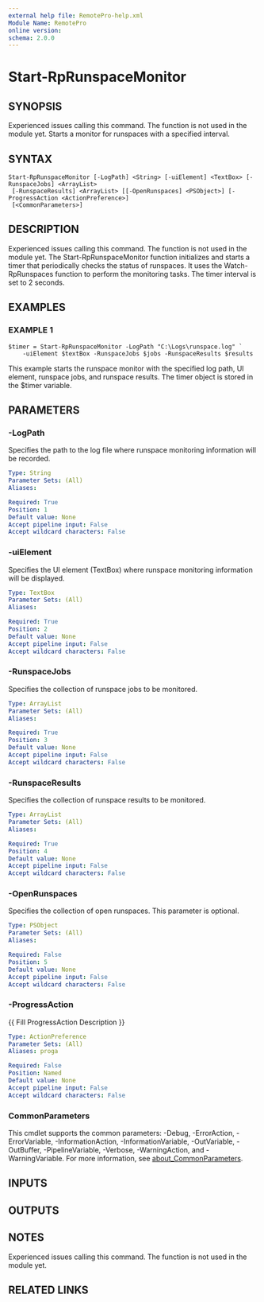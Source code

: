 ```yaml
---
external help file: RemotePro-help.xml
Module Name: RemotePro
online version:
schema: 2.0.0
---
```


# Start-RpRunspaceMonitor

## SYNOPSIS
Experienced issues calling this command.
The function is not used in the
module yet.
Starts a monitor for runspaces with a specified interval.

## SYNTAX

```
Start-RpRunspaceMonitor [-LogPath] <String> [-uiElement] <TextBox> [-RunspaceJobs] <ArrayList>
 [-RunspaceResults] <ArrayList> [[-OpenRunspaces] <PSObject>] [-ProgressAction <ActionPreference>]
 [<CommonParameters>]
```

## DESCRIPTION
Experienced issues calling this command.
The function is not used in the
module yet.
The Start-RpRunspaceMonitor function initializes and starts a timer that
periodically checks the status of runspaces.
It uses the Watch-RpRunspaces
function to perform the monitoring tasks.
The timer interval is set to 2
seconds.

## EXAMPLES

### EXAMPLE 1
```
$timer = Start-RpRunspaceMonitor -LogPath "C:\Logs\runspace.log" `
    -uiElement $textBox -RunspaceJobs $jobs -RunspaceResults $results
```

This example starts the runspace monitor with the specified log path, UI
element, runspace jobs, and runspace results.
The timer object is stored
in the $timer variable.

## PARAMETERS

### -LogPath
Specifies the path to the log file where runspace monitoring information
will be recorded.

```yaml
Type: String
Parameter Sets: (All)
Aliases:

Required: True
Position: 1
Default value: None
Accept pipeline input: False
Accept wildcard characters: False
```

### -uiElement
Specifies the UI element (TextBox) where runspace monitoring information
will be displayed.

```yaml
Type: TextBox
Parameter Sets: (All)
Aliases:

Required: True
Position: 2
Default value: None
Accept pipeline input: False
Accept wildcard characters: False
```

### -RunspaceJobs
Specifies the collection of runspace jobs to be monitored.

```yaml
Type: ArrayList
Parameter Sets: (All)
Aliases:

Required: True
Position: 3
Default value: None
Accept pipeline input: False
Accept wildcard characters: False
```

### -RunspaceResults
Specifies the collection of runspace results to be monitored.

```yaml
Type: ArrayList
Parameter Sets: (All)
Aliases:

Required: True
Position: 4
Default value: None
Accept pipeline input: False
Accept wildcard characters: False
```

### -OpenRunspaces
Specifies the collection of open runspaces.
This parameter is optional.

```yaml
Type: PSObject
Parameter Sets: (All)
Aliases:

Required: False
Position: 5
Default value: None
Accept pipeline input: False
Accept wildcard characters: False
```

### -ProgressAction
{{ Fill ProgressAction Description }}

```yaml
Type: ActionPreference
Parameter Sets: (All)
Aliases: proga

Required: False
Position: Named
Default value: None
Accept pipeline input: False
Accept wildcard characters: False
```

### CommonParameters
This cmdlet supports the common parameters: -Debug, -ErrorAction, -ErrorVariable, -InformationAction, -InformationVariable, -OutVariable, -OutBuffer, -PipelineVariable, -Verbose, -WarningAction, and -WarningVariable. For more information, see [about_CommonParameters](http://go.microsoft.com/fwlink/?LinkID=113216).

## INPUTS

## OUTPUTS

## NOTES
Experienced issues calling this command.
The function is not used in the
module yet.

## RELATED LINKS
